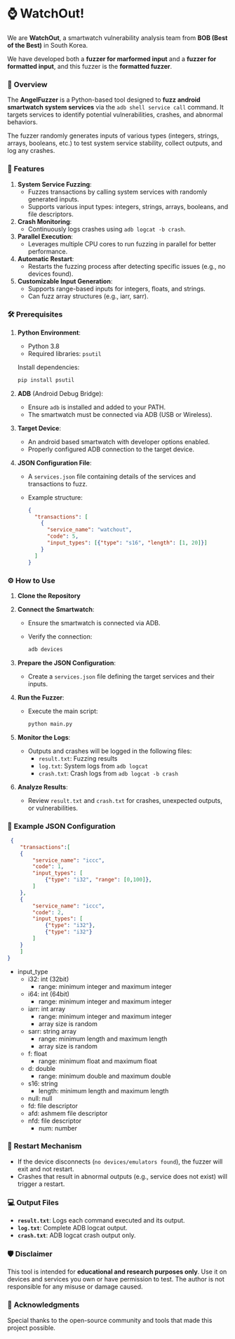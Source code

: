 # ⌚ WatchOut!

We are **WatchOut**, a smartwatch vulnerability analysis team from **BOB (Best of the Best)** in South Korea.

We have developed both a **fuzzer for marformed input** and a **fuzzer for formatted input**, and this fuzzer is the **formatted fuzzer**.

### 📜 **Overview**

The **AngelFuzzer** is a Python-based tool designed to **fuzz android smartwatch system services** via the `adb shell service call` command. It targets services to identify potential vulnerabilities, crashes, and abnormal behaviors.

The fuzzer randomly generates inputs of various types (integers, strings, arrays, booleans, etc.) to test system service stability, collect outputs, and log any crashes.


### 🚀 **Features**

1. **System Service Fuzzing**:
    - Fuzzes transactions by calling system services with randomly generated inputs.
    - Supports various input types: integers, strings, arrays, booleans, and file descriptors.
2. **Crash Monitoring**:
    - Continuously logs crashes using `adb logcat -b crash`.
3. **Parallel Execution**:
    - Leverages multiple CPU cores to run fuzzing in parallel for better performance.
4. **Automatic Restart**:
    - Restarts the fuzzing process after detecting specific issues (e.g., no devices found).
5. **Customizable Input Generation**:
    - Supports range-based inputs for integers, floats, and strings.
    - Can fuzz array structures (e.g., iarr, sarr).

### 🛠️ **Prerequisites**

1. **Python Environment**:
    - Python 3.8
    - Required libraries: `psutil`
    
    Install dependencies:
    
    ```bash
    pip install psutil
    ```
    
2. **ADB** (Android Debug Bridge):
    - Ensure `adb` is installed and added to your PATH.
    - The smartwatch must be connected via ADB (USB or Wireless).
3. **Target Device**:
    - An android based smartwatch with developer options enabled.
    - Properly configured ADB connection to the target device.
4. **JSON Configuration File**:
    - A `services.json` file containing details of the services and transactions to fuzz.
    - Example structure:
        
        ```json
        {
          "transactions": [
            {
              "service_name": "watchout",
              "code": 5,
              "input_types": [{"type": "s16", "length": [1, 20]}]
            }
          ]
        }
        ```
        

### ⚙️ **How to Use**

1. **Clone the Repository**
2. **Connect the Smartwatch**:
    - Ensure the smartwatch is connected via ADB.
    - Verify the connection:
        
        ```bash
        adb devices
        ```
        
3. **Prepare the JSON Configuration**:
    - Create a `services.json` file defining the target services and their inputs.
4. **Run the Fuzzer**:
    - Execute the main script:
        
        ```bash
        python main.py
        ```
        
5. **Monitor the Logs**:
    - Outputs and crashes will be logged in the following files:
        - `result.txt`: Fuzzing results
        - `log.txt`: System logs from `adb logcat`
        - `crash.txt`: Crash logs from `adb logcat -b crash`
6. **Analyze Results**:
    - Review `result.txt` and `crash.txt` for crashes, unexpected outputs, or vulnerabilities.

### 📝 **Example JSON Configuration**

```json
 {
    "transactions":[
    {
        "service_name": "iccc",
        "code": 1,
        "input_types": [
            {"type": "i32", "range": [0,100]},
        ]
    },
    {
        "service_name": "iccc",
        "code": 2,
        "input_types": [
            {"type": "i32"},
            {"type": "i32"}
        ]
    }
    ]
}
```

- input_type
    - i32: int (32bit)
        - range: minimum integer and maximum integer
    - i64: int (64bit)
        - range: minimum integer and maximum integer
    - iarr: int array
        - range: minimum integer and maximum integer
        - array size is random
    - sarr: string array
        - range: minimum length and maximum length
        - array size is random
    - f: float
        - range: minimum float and maximum float
    - d: double
        - range: minimum double and maximum double
    - s16: string
        - length: minimum length and maximum length
    - null: null
    - fd: file descriptor
    - afd: ashmem file descriptor
    - nfd: file descriptor
        - num: number

### 🔄 **Restart Mechanism**

- If the device disconnects (`no devices/emulators found`), the fuzzer will exit and not restart.
- Crashes that result in abnormal outputs (e.g., service does not exist) will trigger a restart.

### 💻 **Output Files**

- **`result.txt`**: Logs each command executed and its output.
- **`log.txt`**: Complete ADB logcat output.
- **`crash.txt`**: ADB logcat crash output only.

### 🛡️ **Disclaimer**

This tool is intended for **educational and research purposes only**. Use it on devices and services you own or have permission to test. The author is not responsible for any misuse or damage caused.

### 🌟 **Acknowledgments**

Special thanks to the open-source community and tools that made this project possible.
